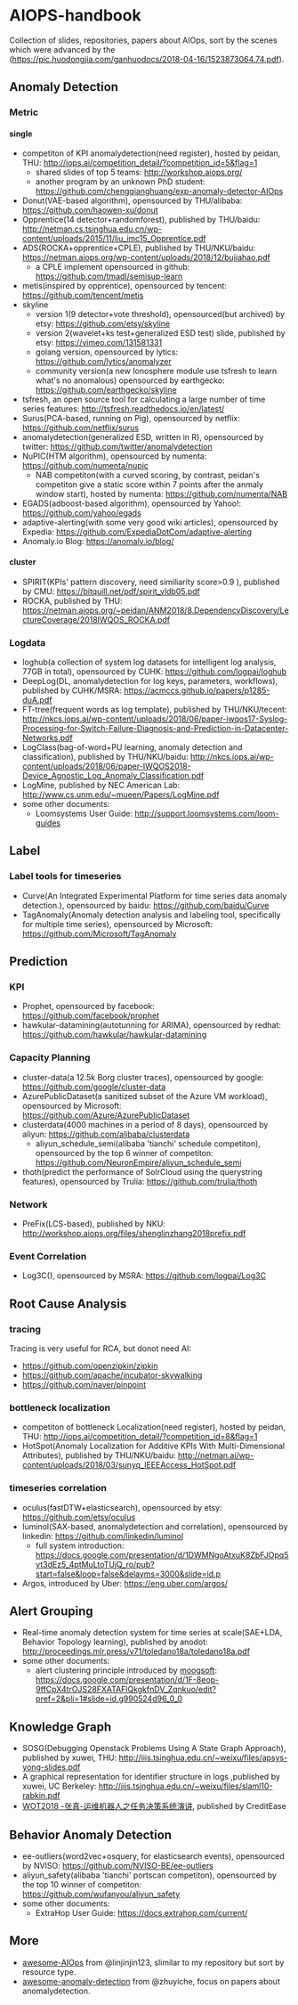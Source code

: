 # AIOPS-handbook

Collection of slides, repositories, papers about AIOps, sort by the scenes which were advanced by the 
<WhitePaper of Enterprise AIOps Recommendation> 
(https://pic.huodongjia.com/ganhuodocs/2018-04-16/1523873064.74.pdf).


## Anomaly Detection

### Metric

#### single

* competiton of KPI anomalydetection(need register), hosted by peidan, THU: <http://iops.ai/competition_detail/?competition_id=5&flag=1>
    * shared slides of top 5 teams: <http://workshop.aiops.org/>
    * another program by an unknown PhD student: <https://github.com/chengqianghuang/exp-anomaly-detector-AIOps>
* Donut(VAE-based algorithm), opensourced by THU/alibaba: <https://github.com/haowen-xu/donut>
* Opprentice(14 detector+randomforest), published by THU/baidu: <http://netman.cs.tsinghua.edu.cn/wp-content/uploads/2015/11/liu_imc15_Opprentice.pdf>
* ADS(ROCKA+opprentice+CPLE), published by THU/NKU/baidu: <https://netman.aiops.org/wp-content/uploads/2018/12/bujiahao.pdf>
    * a CPLE implement opensourced in github: <https://github.com/tmadl/semisup-learn>
* metis(inspired by opprentice), opensourced by tencent: <https://github.com/tencent/metis>
* skyline
    * version 1(9 detector+vote threshold), opensourced(but archived) by etsy: <https://github.com/etsy/skyline>
    * version 2(wavelet+ks test+generalized ESD test) slide, published by etsy: <https://vimeo.com/131581331>
    * golang version, opensourced by lytics: <https://github.com/lytics/anomalyzer>
    * community version(a new Ionosphere module use tsfresh to learn what's no anomalous) opensourced by earthgecko: <https://github.com/earthgecko/skyline>
* tsfresh, an open source tool for calculating a large number of time series features: <http://tsfresh.readthedocs.io/en/latest/>
* Surus(PCA-based, running on Pig), opensourced by netflix: <https://github.com/netflix/surus>
* anomalydetection(generalized ESD, written in R), opensourced by twitter: <https://github.com/twitter/anomalydetection>
* NuPIC(HTM algorithm), opensourced by numenta: <https://github.com/numenta/nupic>
    * NAB competiton(with a curved scoring, by contrast, peidan's competiton give a static score within 7 points after the anmaly window start), hosted by numenta: <https://github.com/numenta/NAB>
* EGADS(adboost-based algorithm), opensourced by Yahoo!: <https://github.com/yahoo/egads>
* adaptive-alerting(with some very good wiki articles), opensourced by Expedia: <https://github.com/ExpediaDotCom/adaptive-alerting>
* Anomaly.io Blog: <https://anomaly.io/blog/>

#### cluster

* SPIRIT(KPIs' pattern discovery, need similiarity score>0.9 ), published by CMU: <https://bitquill.net/pdf/spirit_vldb05.pdf>
* ROCKA, published by THU: <https://netman.aiops.org/~peidan/ANM2018/8.DependencyDiscovery/LectureCoverage/2018IWQOS_ROCKA.pdf>

### Logdata

* loghub(a collection of system log datasets for intelligent log analysis, 77GB in total), opensourced by CUHK: <https://github.com/logpai/loghub>
* DeepLog(DL, anomalydetection for log keys, parameters, workflows), published by CUHK/MSRA: <https://acmccs.github.io/papers/p1285-duA.pdf>
* FT-tree(frequent words as log template), published by THU/NKU/tecent: <http://nkcs.iops.ai/wp-content/uploads/2018/06/paper-iwqos17-Syslog-Processing-for-Switch-Failure-Diagnosis-and-Prediction-in-Datacenter-Networks.pdf>
* LogClass(bag-of-word+PU learning, anomaly detection and classification), published by THU/NKU/baidu: <http://nkcs.iops.ai/wp-content/uploads/2018/06/paper-IWQOS2018-Device_Agnostic_Log_Anomaly_Classification.pdf>
* LogMine, published by NEC American Lab: <http://www.cs.unm.edu/~mueen/Papers/LogMine.pdf>
* some other documents: 
    * Loomsystems User Guide: <http://support.loomsystems.com/loom-guides>

## Label

### Label tools for timeseries

* Curve(An Integrated Experimental Platform for time series data anomaly detection.), opensourced by baidu: <https://github.com/baidu/Curve>
* TagAnomaly(Anomaly detection analysis and labeling tool, specifically for multiple time series), opensourced by Microsoft: <https://github.com/Microsoft/TagAnomaly>


## Prediction

### KPI

* Prophet, opensourced by facebook: <https://github.com/facebook/prophet>
* hawkular-datamining(autotunning for ARIMA), opensourced by redhat: <https://github.com/hawkular/hawkular-datamining>

### Capacity Planning

* cluster-data(a 12.5k Borg cluster traces), opensourced by google: <https://github.com/google/cluster-data>
* AzurePublicDataset(a sanitized subset of the Azure VM workload), opensourced by Microsoft: <https://github.com/Azure/AzurePublicDataset>
* clusterdata(4000 machines in a period of 8 days), opensourced by aliyun: <https://github.com/alibaba/clusterdata>
   * aliyun\_schedule\_semi(alibaba 'tianchi' schedule competiton), opensourced by the top 6 winner of competiton: <https://github.com/NeuronEmpire/aliyun_schedule_semi>
* thoth(predict the performance of SolrCloud using the querystring features), opensourced by Trulia: <https://github.com/trulia/thoth>


### Network

* PreFix(LCS-based), published by NKU: <http://workshop.aiops.org/files/shenglinzhang2018prefix.pdf>

### Event Correlation

* Log3C(), opensourced by MSRA: <https://github.com/logpai/Log3C>

## Root Cause Analysis

### tracing

Tracing is very useful for RCA, but donot need AI:

* <https://github.com/openzipkin/zipkin>
* <https://github.com/apache/incubator-skywalking>
* <https://github.com/naver/pinpoint>

### bottleneck localization

* competiton of bottleneck Localization(need register), hosted by peidan, THU: <http://iops.ai/competition_detail/?competition_id=8&flag=1>
* HotSpot(Anomaly Localization for Additive KPIs With Multi-Dimensional Attributes), published by THU/NKU/baidu: <http://netman.ai/wp-content/uploads/2018/03/sunyq_IEEEAccess_HotSpot.pdf>

### timeseries correlation

* oculus(fastDTW+elasticsearch), opensourced by etsy: <https://github.com/etsy/oculus>
* luminol(SAX-based, anomalydetection and correlation), opensourced by linkedin: <https://github.com/linkedin/luminol>
    * full system introduction: <https://docs.google.com/presentation/d/1DWMNgoAtxuK8ZbFJOpq5vt3dEz5_4ptMuLtoTUjQ_ro/pub?start=false&loop=false&delayms=3000&slide=id.p>
* Argos, introduced by Uber: <https://eng.uber.com/argos/>

## Alert Grouping

* Real-time anomaly detection system for time series at scale(SAE+LDA, Behavior Topology learning), published by anodot: <http://proceedings.mlr.press/v71/toledano18a/toledano18a.pdf>
* some other documents: 
    * alert clustering principle introduced by [moogsoft](https://docs.moogsoft.com/): <https://docs.google.com/presentation/d/1F-8eop-9ffCpX4trOJS28FXATAFlQkgkfnDV_Zqnkuo/edit?pref=2&pli=1#slide=id.g990524d96_0_0>

## Knowledge Graph

* SOSG(Debugging Openstack Problems Using A State Graph Approach), published by xuwei, THU: <http://iiis.tsinghua.edu.cn/~weixu/files/apsys-yong-slides.pdf>
* A graphical representation for identifier structure in logs ,published by xuwei, UC Berkeley: <http://iiis.tsinghua.edu.cn/~weixu/files/slaml10-rabkin.pdf>
* [WOT2018 -张真-运维机器人之任务决策系统演讲](https://pan.baidu.com/s/1gSjJZIXswOPoeQzZ6cJT1g?errno=0&errmsg=Auth%20Login%20Sucess&&bduss=&ssnerror=0&traceid=), published by CreditEase

## Behavior Anomaly Detection

* ee-outliers(word2vec+osquery, for elasticsearch events), opensourced by NVISO: <https://github.com/NVISO-BE/ee-outliers>
* aliyun\_safety(alibaba 'tianchi' portscan competiton), opensourced by the top 10 winner of competiton: <https://github.com/wufanyou/aliyun_safety>
* some other documents: 
    * ExtraHop User Guide: <https://docs.extrahop.com/current/>


## More

* [awesome-AIOps](https://github.com/linjinjin123/awesome-AIOps) from @linjinjin123, slimilar to my repository but sort by resource type.
* [awesome-anomaly-detection](https://github.com/zhuyiche/awesome-anomaly-detection) from @zhuyiche, focus on papers about anomalydetection.

